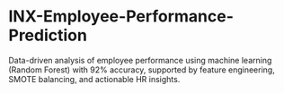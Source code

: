 # INX-Employee-Performance-Prediction
Data-driven analysis of employee performance using machine learning (Random Forest) with 92% accuracy, supported by feature engineering, SMOTE balancing, and actionable HR insights.
